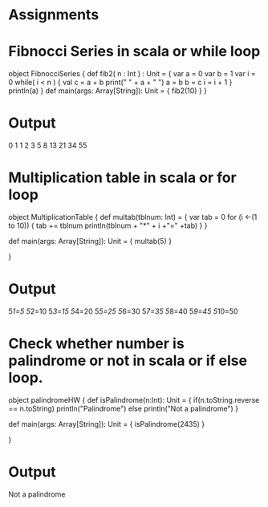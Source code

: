 
# Assignments

# Fibnocci Series in scala or while loop
object FibnocciSeries {
  def fib2( n : Int ) : Unit = {
    var a = 0
    var b = 1
    var i = 0
    while( i < n ) {
      val c = a + b
       print("  " + a + "  ")
      a = b
      b = c
      i = i + 1
    }
    println(a)
  }
  def main(args: Array[String]): Unit = {
    fib2(10)
  }
}

# Output
0    1    1    2    3    5    8    13    21    34  55

# Multiplication table in scala or for loop
object MultiplicationTable {
  def multab(tblnum: Int) = {
    var tab = 0
    for (i <-(1 to 10))
    { tab += tblnum
      println(tblnum + "*" + i +"=" +tab)
    }
  }

  def main(args: Array[String]): Unit = {
    multab(5)
  }

}

# Output
5*1=5
5*2=10
5*3=15
5*4=20
5*5=25
5*6=30
5*7=35
5*8=40
5*9=45
5*10=50

# Check whether number is palindrome or not in scala or if else loop.
object palindromeHW {
  def isPalindrome(n:Int): Unit = {
    if(n.toString.reverse == n.toString)
      println("Palindrome")
    else
      println("Not a palindrome")
  }

  def main(args: Array[String]): Unit = {
    isPalindrome(2435)
  }

}

# Output
Not a palindrome
